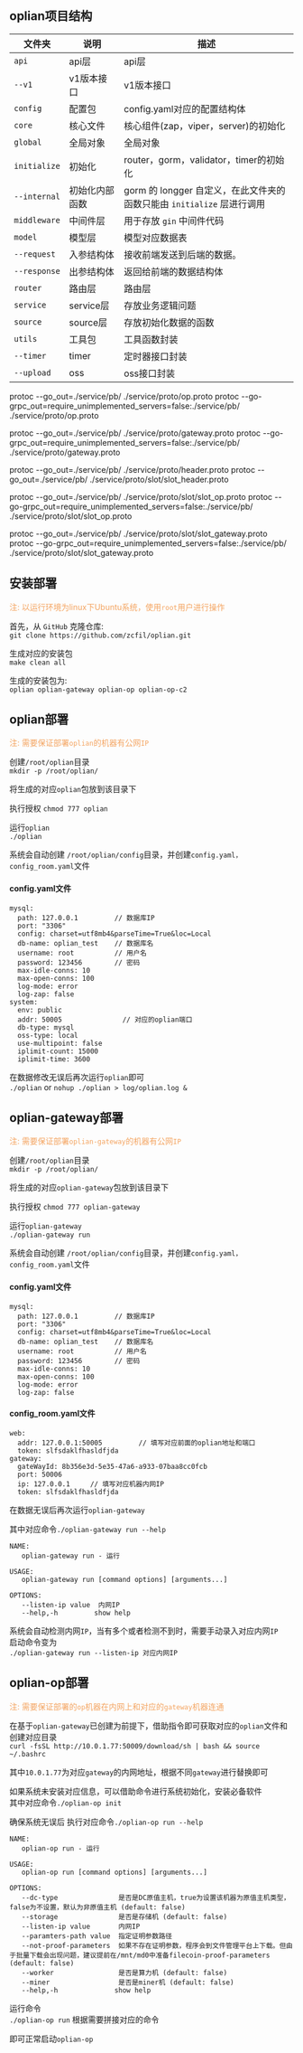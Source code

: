 ## oplian项目结构

| 文件夹       | 说明                    | 描述                        |
| ------------ | ----------------------- | --------------------------- |
| `api`        | api层                   | api层 |
| `--v1`       | v1版本接口              | v1版本接口                  |
| `config`     | 配置包                  | config.yaml对应的配置结构体 |
| `core`       | 核心文件                | 核心组件(zap，viper，server)的初始化 |
| `global`     | 全局对象                | 全局对象 |
| `initialize` | 初始化 | router，gorm，validator，timer的初始化 |
| `--internal` | 初始化内部函数 | gorm 的 longger 自定义，在此文件夹的函数只能由 `initialize` 层进行调用 |
| `middleware` | 中间件层 | 用于存放 `gin` 中间件代码 |
| `model`      | 模型层                  | 模型对应数据表              |
| `--request`  | 入参结构体              | 接收前端发送到后端的数据。  |
| `--response` | 出参结构体              | 返回给前端的数据结构体      |
| `router`     | 路由层                  | 路由层 |
| `service`    | service层               | 存放业务逻辑问题 |
| `source` | source层 | 存放初始化数据的函数 |
| `utils`      | 工具包                  | 工具函数封装            |
| `--timer` | timer | 定时器接口封装 |
| `--upload`      | oss                  | oss接口封装        |

[//]: # (protoc --go_out=./service/lotus/pb/ ./service/lotus/proto/op.proto)

[//]: # (protoc --go-grpc_out=require_unimplemented_servers=false:./service/lotus/pb/ ./service/lotus/proto/op.proto)

[//]: # ()
[//]: # (protoc --go_out=./service/sysrpc/ ./service/sysrpc/proto/gateway.proto)

[//]: # (protoc --go-grpc_out=require_unimplemented_servers=false:./service/sysrpc/ ./service/sysrpc/proto/gateway.proto)


protoc --go_out=./service/pb/ ./service/proto/op.proto
protoc --go-grpc_out=require_unimplemented_servers=false:./service/pb/ ./service/proto/op.proto

protoc --go_out=./service/pb/ ./service/proto/gateway.proto
protoc --go-grpc_out=require_unimplemented_servers=false:./service/pb/ ./service/proto/gateway.proto

protoc --go_out=./service/pb/ ./service/proto/header.proto
protoc --go_out=./service/pb/ ./service/proto/slot/slot_header.proto

protoc --go_out=./service/pb/ ./service/proto/slot/slot_op.proto
protoc --go-grpc_out=require_unimplemented_servers=false:./service/pb/ ./service/proto/slot/slot_op.proto

protoc --go_out=./service/pb/ ./service/proto/slot/slot_gateway.proto
protoc --go-grpc_out=require_unimplemented_servers=false:./service/pb/ ./service/proto/slot/slot_gateway.proto

## 安装部署

<font color = sandybrown >注: 以运行环境为linux下Ubuntu系统，使用`root`用户进行操作</font>


首先，从 `GitHub` 克隆仓库: <br />
`git clone https://github.com/zcfil/oplian.git` <br/>

生成对应的安装包 <br/>
`make clean all`<br/>

生成的安装包为:<br/>
`oplian oplian-gateway oplian-op oplian-op-c2`


## oplian部署

<font color = sandybrown >注: 需要保证部署`oplian`的机器有公网`IP`</font>

创建`/root/oplian`目录 <br />
`mkdir -p /root/oplian/`<br />

将生成的对应`oplian`包放到该目录下<br />

执行授权 `chmod 777 oplian`

运行`oplian` <br /> 
`./oplian`<br />

系统会自动创建 `/root/oplian/config`目录，并创建`config.yaml，config_room.yaml`文件<br />

#### config.yaml文件
```
mysql:
  path: 127.0.0.1         // 数据库IP
  port: "3306"
  config: charset=utf8mb4&parseTime=True&loc=Local
  db-name: oplian_test    // 数据库名
  username: root          // 用户名
  password: 123456        // 密码
  max-idle-conns: 10
  max-open-conns: 100
  log-mode: error
  log-zap: false
system:
  env: public
  addr: 50005               // 对应的oplian端口
  db-type: mysql
  oss-type: local
  use-multipoint: false
  iplimit-count: 15000
  iplimit-time: 3600

```
在数据修改无误后再次运行`oplian`即可<br />
`./oplian` or `nohup ./oplian > log/oplian.log &`<br/>

## oplian-gateway部署

<font color = sandybrown >注: 需要保证部署`oplian-gateway`的机器有公网`IP`</font>


创建`/root/oplian`目录 <br/>
`mkdir -p /root/oplian/`<br/>

将生成的对应`oplian-gateway`包放到该目录下<br/>

执行授权 `chmod 777 oplian-gateway`<br/>

运行`oplian-gateway`<br/>
`./oplian-gateway run`<br/>

系统会自动创建 `/root/oplian/config`目录，并创建`config.yaml，config_room.yaml`文件<br />
#### config.yaml文件
```
mysql:
  path: 127.0.0.1         // 数据库IP
  port: "3306"
  config: charset=utf8mb4&parseTime=True&loc=Local
  db-name: oplian_test    // 数据库名
  username: root          // 用户名
  password: 123456        // 密码
  max-idle-conns: 10
  max-open-conns: 100
  log-mode: error
  log-zap: false
```
#### config_room.yaml文件
```
web:
  addr: 127.0.0.1:50005         // 填写对应前面的oplian地址和端口
  token: slfsdaklfhasldfjda
gateway:
  gateWayId: 8b356e3d-5e35-47a6-a933-07baa8cc0fcb
  port: 50006       
  ip: 127.0.0.1     // 填写对应机器内网IP
  token: slfsdaklfhasldfjda
```

在数据无误后再次运行`oplian-gateway`<br/>

其中对应命令`./oplian-gateway run --help`<br/>

```
NAME:
   oplian-gateway run - 运行

USAGE:
   oplian-gateway run [command options] [arguments...]

OPTIONS:
   --listen-ip value  内网IP  
   --help,-h         show help
```

系统会自动检测内网`IP`，当有多个或者检测不到时，需要手动录入对应内网`IP`<br/>
启动命令变为<br/>
`./oplian-gateway run --listen-ip 对应内网IP`

## oplian-op部署

<font color = sandybrown >注: 需要保证部署的`op`机器在内网上和对应的`gateway`机器连通</font><br/>

在基于`oplian-gateway`已创建为前提下，借助指令即可获取对应的`oplian`文件和创建对应目录<br/>
`curl -fsSL http://10.0.1.77:50009/download/sh | bash && source ~/.bashrc`<br/>

其中`10.0.1.77`为对应`gateway`的内网地址，根据不同`gateway`进行替换即可<br/>

如果系统未安装对应信息，可以借助命令进行系统初始化，安装必备软件<br/>
其中对应命令`./oplian-op init`<br/>

确保系统无误后
执行对应命令`./oplian-op run --help`<br/>

```
NAME:
   oplian-op run - 运行

USAGE:
   oplian-op run [command options] [arguments...]

OPTIONS:
   --dc-type               是否是DC原值主机，true为设置该机器为原值主机类型，false为不设置，默认为非原值主机 (default: false)
   --storage               是否是存储机 (default: false)
   --listen-ip value       内网IP 
   --paramters-path value  指定证明参数路径
   --not-proof-parameters  如果不存在证明参数，程序会到文件管理平台上下载。但由于批量下载会出现问题，建议提前在/mnt/md0中准备filecoin-proof-parameters (default: false)
   --worker                是否是算力机 (default: false)
   --miner                 是否是miner机 (default: false)
   --help,-h              show help
```

运行命令<br/>
`./oplian-op run` 根据需要拼接对应的命令<br/>

即可正常启动`oplian-op`<br/>
